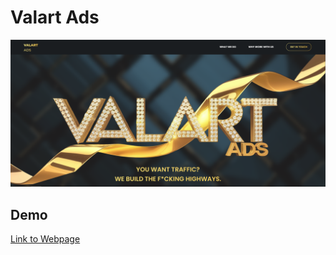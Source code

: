 # Valart Ads
![preview image](assets/preview-image.png)
## Demo
[Link to Webpage](https://bymajka.github.io/valart-project/)
